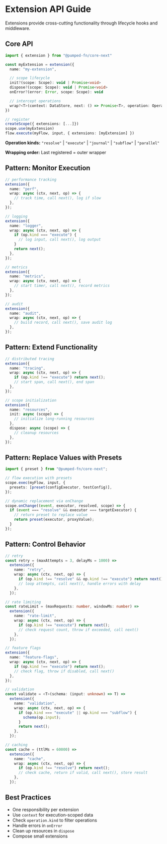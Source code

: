 # Extension API Guide

Extensions provide cross-cutting functionality through lifecycle hooks and middleware.

## Core API

```typescript
import { extension } from "@pumped-fn/core-next"

const myExtension = extension({
  name: "my-extension",

  // scope lifecycle
  init?(scope: Scope): void | Promise<void>
  dispose?(scope: Scope): void | Promise<void>
  onError?(error: Error, scope: Scope): void

  // intercept operations
  wrap?<T>(context: DataStore, next: () => Promise<T>, operation: Operation): Promise<T>
})

// register
createScope({ extensions: [...]})
scope.use(myExtension)
flow.execute(myFlow, input, { extensions: [myExtension] })
```

**Operation kinds:** `"resolve"` | `"execute"` | `"journal"` | `"subflow"` | `"parallel"`

**Wrapping order:** Last registered = outer wrapper

## Pattern: Monitor Execution

```typescript
// performance tracking
extension({
  name: "perf",
  wrap: async (ctx, next, op) => {
    // track time, call next(), log if slow
  },
});

// logging
extension({
  name: "logger",
  wrap: async (ctx, next, op) => {
    if (op.kind === "execute") {
      // log input, call next(), log output
    }
    return next();
  },
});

// metrics
extension({
  name: "metrics",
  wrap: async (ctx, next, op) => {
    // start timer, call next(), record metrics
  },
});

// audit
extension({
  name: "audit",
  wrap: async (ctx, next, op) => {
    // build record, call next(), save audit log
  },
});
```

## Pattern: Extend Functionality

```typescript
// distributed tracing
extension({
  name: "tracing",
  wrap: async (ctx, next, op) => {
    if (op.kind !== "execute") return next();
    // start span, call next(), end span
  },
});

// scope initialization
extension({
  name: "resources",
  init: async (scope) => {
    // initialize long-running resources
  },
  dispose: async (scope) => {
    // cleanup resources
  },
});
```

## Pattern: Replace Values with Presets

```typescript
import { preset } from "@pumped-fn/core-next";

// flow execution with presets
scope.exec(myFlow, input, {
  presets: [preset(configExecutor, testConfig)],
});

// dynamic replacement via onChange
scope.onChange((event, executor, resolved, scope) => {
  if (event === "resolve" && executor === targetExecutor) {
    // return preset to replace value
    return preset(executor, proxyValue);
  }
});
```

## Pattern: Control Behavior

```typescript
// retry
const retry = (maxAttempts = 3, delayMs = 1000) =>
  extension({
    name: "retry",
    wrap: async (ctx, next, op) => {
      if (op.kind !== "resolve" && op.kind !== "execute") return next();
      // loop attempts, call next(), handle errors with delay
    },
  });

// rate limiting
const rateLimit = (maxRequests: number, windowMs: number) =>
  extension({
    name: "rate-limit",
    wrap: async (ctx, next, op) => {
      if (op.kind !== "execute") return next();
      // check request count, throw if exceeded, call next()
    },
  });

// feature flags
extension({
  name: "feature-flags",
  wrap: async (ctx, next, op) => {
    if (op.kind !== "execute") return next();
    // check flag, throw if disabled, call next()
  },
});

// validation
const validate = <T>(schema: (input: unknown) => T) =>
  extension({
    name: "validation",
    wrap: async (ctx, next, op) => {
      if (op.kind === "execute" || op.kind === "subflow") {
        schema(op.input);
      }
      return next();
    },
  });

// caching
const cache = (ttlMs = 60000) =>
  extension({
    name: "cache",
    wrap: async (ctx, next, op) => {
      if (op.kind !== "resolve") return next();
      // check cache, return if valid, call next(), store result
    },
  });
```

## Best Practices

- One responsibility per extension
- Use `context` for execution-scoped data
- Check `operation.kind` to filter operations
- Handle errors in `onError`
- Clean up resources in `dispose`
- Compose small extensions
